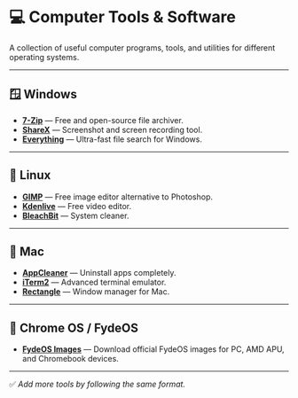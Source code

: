 # 💻 Computer Tools & Software

A collection of useful computer programs, tools, and utilities for different operating systems.

---

## 🪟 Windows

- **[7-Zip](https://www.7-zip.org/)** — Free and open-source file archiver.
- **[ShareX](https://getsharex.com/)** — Screenshot and screen recording tool.
- **[Everything](https://www.voidtools.com/)** — Ultra-fast file search for Windows.

---

## 🐧 Linux

- **[GIMP](https://www.gimp.org/)** — Free image editor alternative to Photoshop.
- **[Kdenlive](https://kdenlive.org/)** — Free video editor.
- **[BleachBit](https://www.bleachbit.org/)** — System cleaner.

---

## 🍎 Mac

- **[AppCleaner](https://freemacsoft.net/appcleaner/)** — Uninstall apps completely.
- **[iTerm2](https://iterm2.com/)** — Advanced terminal emulator.
- **[Rectangle](https://rectangleapp.com/)** — Window manager for Mac.

---

## 📀 Chrome OS / FydeOS

- **[FydeOS Images](Categories/Computer/FydeOs/FydeOs-Images.md)** — Download official FydeOS images for PC, AMD APU, and Chromebook devices.

---

✅ *Add more tools by following the same format.*